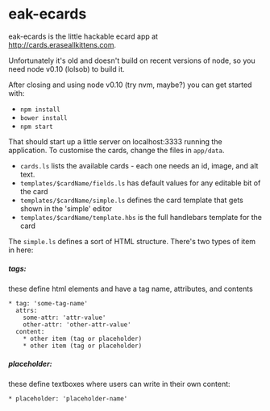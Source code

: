 # eak-ecards

eak-ecards is the little hackable ecard app at http://cards.eraseallkittens.com.

Unfortunately it's old and doesn't build on recent versions of node, so you need node v0.10 (lolsob)
to build it.

After closing and using node v0.10 (try nvm, maybe?) you can get started with:

- `npm install`
- `bower install`
- `npm start`

That should start up a little server on localhost:3333 running the application.
To customise the cards, change the files in `app/data`.

- `cards.ls` lists the available cards - each one needs an id, image, and alt text.
- `templates/$cardName/fields.ls` has default values for any editable bit of the card
- `templates/$cardName/simple.ls` defines the card template that gets shown in the 'simple' editor
- `templates/$cardName/template.hbs` is the full handlebars template for the card

The `simple.ls` defines a sort of HTML structure. There's two types of item in here:

##### tags:

these define html elements and have a tag name, attributes, and contents
```
* tag: 'some-tag-name'
  attrs:
    some-attr: 'attr-value'
    other-attr: 'other-attr-value'
  content:
    * other item (tag or placeholder)
    * other item (tag or placeholder)
```

##### placeholder:

these define textboxes where users can write in their own content:
```
* placeholder: 'placeholder-name'
```

